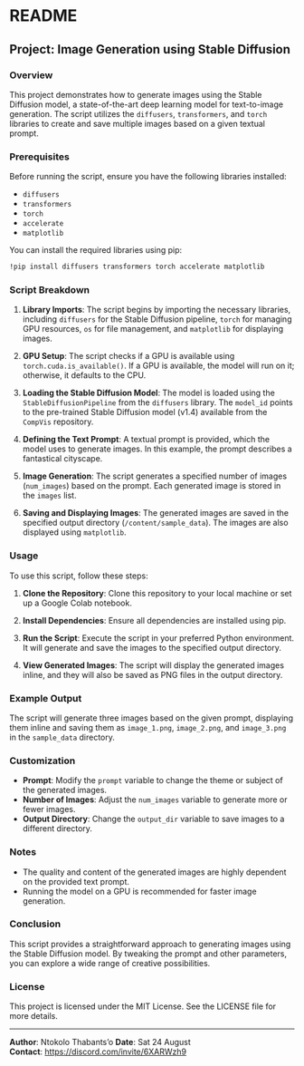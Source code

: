 # README

## Project: Image Generation using Stable Diffusion

### Overview
This project demonstrates how to generate images using the Stable Diffusion model, a state-of-the-art deep learning model for text-to-image generation. The script utilizes the `diffusers`, `transformers`, and `torch` libraries to create and save multiple images based on a given textual prompt.

### Prerequisites

Before running the script, ensure you have the following libraries installed:

- `diffusers`
- `transformers`
- `torch`
- `accelerate`
- `matplotlib`

You can install the required libraries using pip:

```bash
!pip install diffusers transformers torch accelerate matplotlib
```

### Script Breakdown

1. **Library Imports**: 
   The script begins by importing the necessary libraries, including `diffusers` for the Stable Diffusion pipeline, `torch` for managing GPU resources, `os` for file management, and `matplotlib` for displaying images.

2. **GPU Setup**:
   The script checks if a GPU is available using `torch.cuda.is_available()`. If a GPU is available, the model will run on it; otherwise, it defaults to the CPU.

3. **Loading the Stable Diffusion Model**:
   The model is loaded using the `StableDiffusionPipeline` from the `diffusers` library. The `model_id` points to the pre-trained Stable Diffusion model (v1.4) available from the `CompVis` repository.

4. **Defining the Text Prompt**:
   A textual prompt is provided, which the model uses to generate images. In this example, the prompt describes a fantastical cityscape.

5. **Image Generation**:
   The script generates a specified number of images (`num_images`) based on the prompt. Each generated image is stored in the `images` list.

6. **Saving and Displaying Images**:
   The generated images are saved in the specified output directory (`/content/sample_data`). The images are also displayed using `matplotlib`.

### Usage

To use this script, follow these steps:

1. **Clone the Repository**:
   Clone this repository to your local machine or set up a Google Colab notebook.

2. **Install Dependencies**:
   Ensure all dependencies are installed using pip.

3. **Run the Script**:
   Execute the script in your preferred Python environment. It will generate and save the images to the specified output directory.

4. **View Generated Images**:
   The script will display the generated images inline, and they will also be saved as PNG files in the output directory.

### Example Output

The script will generate three images based on the given prompt, displaying them inline and saving them as `image_1.png`, `image_2.png`, and `image_3.png` in the `sample_data` directory.

### Customization

- **Prompt**: Modify the `prompt` variable to change the theme or subject of the generated images.
- **Number of Images**: Adjust the `num_images` variable to generate more or fewer images.
- **Output Directory**: Change the `output_dir` variable to save images to a different directory.

### Notes

- The quality and content of the generated images are highly dependent on the provided text prompt.
- Running the model on a GPU is recommended for faster image generation.

### Conclusion

This script provides a straightforward approach to generating images using the Stable Diffusion model. By tweaking the prompt and other parameters, you can explore a wide range of creative possibilities.

### License

This project is licensed under the MIT License. See the LICENSE file for more details.

---

**Author**: Ntokolo Thabants’o 
**Date**: Sat 24 August  
**Contact**: https://discord.com/invite/6XARWzh9
